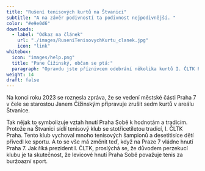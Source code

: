```yaml
---
title: "Rušení tenisových kurtů na Štvanici"
subtitle: "A na závěr podivností ta podivnost nejpodivnější. "
color: "#e9e0d6"
downloads:
  - label: "Odkaz na článek"
    url: "./images/RuseniTenisovychKurtu_clanek.jpg"
    icon: "link"
whitebox:
  icon: "images/help.png"
  title: "Pane Čižinský, občan se ptá:"
  paragraph: "Opravdu jste příznivcem odebrání několika kurtů I. ČLTK Praha a jejich nahrazení parkem?"
weight: 14
draft: false
---
```


Na konci roku 2023 se roznesla zpráva, že se vedení městské části Praha 7 v čele se starostou Janem Čižinským připravuje zrušit sedm kurtů v areálu Štvanice.

Tak nějak to symbolizuje vztah hnutí Praha Sobě k hodnotám a tradicím. Protože na Štvanici sídlí tenisový klub se stotřicetiletou tradicí, I. ČLTK Praha. Tento klub vychoval mnoho tenisových šampionů a desetitisíce dětí přivedl ke sportu. A to se vše má změnit teď, když na Praze 7 vládne hnutí Praha 7. Jak říká prezident I. ČLTK, proslýchá se, že důvodem perzekucí klubu je ta skutečnost, že levicové hnutí Praha Sobě považuje tenis za buržoazní sport.